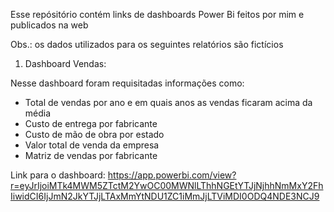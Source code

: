 Esse repósitório contém links de dashboards Power Bi feitos por mim e publicados na web

Obs.: os dados utilizados para os seguintes relatórios são fictícios

1) Dashboard Vendas:

Nesse dashboard foram requisitadas informações como:
- Total de vendas por ano e em quais anos as vendas ficaram acima da média
- Custo de entrega por fabricante
- Custo de mão de obra por estado
- Valor total de venda da empresa
- Matriz de vendas por fabricante

Link para o dashboard: https://app.powerbi.com/view?r=eyJrIjoiMTk4MWM5ZTctM2YwOC00MWNlLThhNGEtYTJjNjhhNmMxY2FhIiwidCI6IjJmN2JkYTJjLTAxMmYtNDU1ZC1iMmJjLTViMDI0ODQ4NDE3NCJ9
